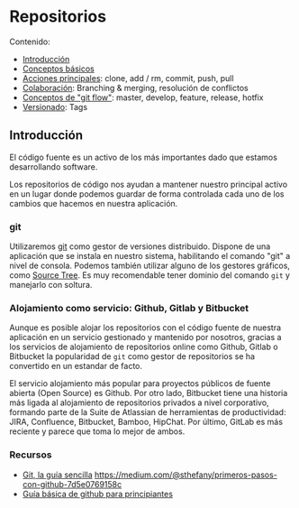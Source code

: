 # Repositorios

Contenido:

- [Introducción](#introducción)
- [Conceptos básicos](repositories/repositories-basic-concepts.md)
- [Acciones principales](repositories/repositories-main-actions.md): clone, add / rm, commit, push, pull
- [Colaboración](repositories/repositories-collaboration.md): Branching & merging, resolución de conflictos
- [Conceptos de "git flow"](repositories/repositories-git-flow.md): master, develop, feature, release, hotfix
- [Versionado](repositories/repositories-tags.md): Tags

## Introducción

El código fuente es un activo de los más importantes dado que estamos desarrollando software.

Los repositorios de código nos ayudan a mantener nuestro principal activo en un lugar donde podemos guardar de forma controlada cada uno de los cambios que hacemos en nuestra aplicación.

### git

Utilizaremos [git](https://git-scm.com/) como gestor de versiones distribuido. Dispone de una aplicación que se instala en nuestro sistema, habilitando el comando "git" a nivel de consola. Podemos también utilizar alguno de los gestores gráficos, como [Source Tree](https://www.sourcetreeapp.com/). Es muy recomendable tener dominio del comando `git` y manejarlo con soltura.

### Alojamiento como servicio: Github, Gitlab y Bitbucket

Aunque es posible alojar los repositorios con el código fuente de nuestra aplicación en un servicio gestionado y mantenido por nosotros, gracias a los servicios de alojamiento de repositorios online como Github, Gitlab o Bitbucket la popularidad de `git` como gestor de repositorios se ha convertido en un estandar de facto.

El servicio alojamiento más popular para proyectos públicos de fuente abierta (Open Source) es Github. Por otro lado, Bitbucket tiene una historia más ligada al alojamiento de repositorios privados a nivel corporativo, formando parte de la Suite de Atlassian de herramientas de productividad: JIRA, Confluence, Bitbucket, Bamboo, HipChat. Por último, GitLab es más reciente y parece que toma lo mejor de ambos.

### Recursos

- [Git, la guía sencilla](http://rogerdudler.github.io/git-guide/index.es.html)
https://medium.com/@sthefany/primeros-pasos-con-github-7d5e0769158c
- [Guía básica de github para principiantes](https://medium.com/@sthefany/primeros-pasos-con-github-7d5e0769158c)